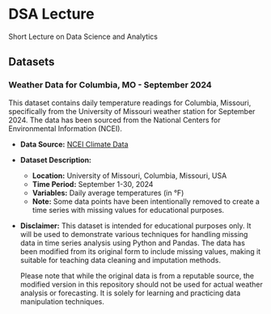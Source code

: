 # DSA Lecture
 Short Lecture on Data Science and Analytics

## Datasets

### Weather Data for Columbia, MO - September 2024

This dataset contains daily temperature readings for Columbia, Missouri, specifically from the University of Missouri weather station for September 2024. The data has been sourced from the National Centers for Environmental Information (NCEI).

* **Data Source:** [NCEI Climate Data](https://www.ncdc.noaa.gov/)

* **Dataset Description:**

    - **Location:** University of Missouri, Columbia, Missouri, USA
    - **Time Period:** September 1-30, 2024
    - **Variables:** Daily average temperatures (in °F)
    - **Note:** Some data points have been intentionally removed to create a time series with missing values for educational purposes.

* **Disclaimer:** This dataset is intended for educational purposes only. It will be used to demonstrate various techniques for handling missing data in time series analysis using Python and Pandas. The data has been modified from its original form to include missing values, making it suitable for teaching data cleaning and imputation methods.

    Please note that while the original data is from a reputable source, the modified version in this repository should not be used for actual weather analysis or forecasting. It is solely for learning and practicing data manipulation techniques.
